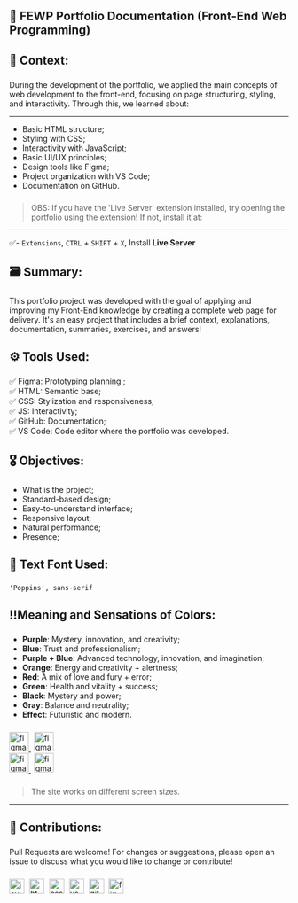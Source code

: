 **<h2>📘 FEWP Portfolio Documentation (Front-End Web Programming)</h2>**

###

**<h2>📌 Context:</h2>**

###

During the development of the portfolio, we applied the main concepts of web development to the front-end, focusing on page structuring, styling, and interactivity. Through this, we learned about: 

---

- Basic HTML structure;
- Styling with CSS;
- Interactivity with JavaScript;
- Basic UI/UX principles;
- Design tools like Figma;
- Project organization with VS Code;
- Documentation on GitHub. 

###

> OBS: If you have the 'Live Server' extension installed, try opening the portfolio using the extension! If not, install it at:
 
---

✅- `Extensions`, `CTRL` + `SHIFT` + `X`, Install **Live Server**

###

**<h2>🗃️ Summary:</h2>**

###

This portfolio project was developed with the goal of applying and improving my Front-End knowledge by creating a complete web page for delivery. It's an easy project that includes a brief context, explanations, documentation, summaries, exercises, and answers! 

###

**<h2>⚙️ Tools Used:</h2>**
 
###

✅ Figma: Prototyping planning ;<br>
✅ HTML: Semantic base;<br>
✅ CSS: Stylization and responsiveness;<br>
✅ JS: Interactivity;<br>
✅ GitHub: Documentation;<br>
✅ VS Code: Code editor where the portfolio was developed.

###

**<h2>🎖 Objectives:</h2>**

###

- What is the project;
- Standard-based design;
- Easy-to-understand interface;
- Responsive layout;
- Natural performance;
- Presence;

###

**<h2>📗 Text Font Used:</h2>**

###

`'Poppins', sans-serif`
###

**<h2>‼️Meaning and Sensations of Colors:</h2>**

###

- **Purple**: Mystery, innovation, and creativity;
- **Blue**: Trust and professionalism;
- **Purple + Blue**: Advanced technology, innovation, and imagination;
- **Orange**: Energy and creativity + alertness;
- **Red**: A mix of love and fury + error;
- **Green**: Health and vitality + success;
- **Black**: Mystery and power;
- **Gray**: Balance and neutrality;
- **Effect**: Futuristic and modern.

###

<div align="left">
  <a href="https://www.figma.com/design/mzNPfg04N3Rg2ru2Y7TXth/Paleta-de-Cores-e-Logo?t=rnE1sR9BrjeKzGUa-0" target="blank">
   <img src="https://img.shields.io/badge/Color Palette Portfólio-2563EB?logo=figma&logoColor=white&style=for-the-badge" height="35" alt="figma logo" title="Color Palette Portfólio" />
  </a>
  <img width="2">
   <a href="https://www.figma.com/design/bKf5APHcLWteqlwIexM6NU/Logo?node-id=0-1&p=f&t=uKndI4FQIfiFqN9q-0 target="blank">
  <img src="https://img.shields.io/badge/Responsiveness Portfólio-2563EB?logo=figma&logoColor=white&style=for-the-badge" height="35" alt="figma logo" title="Responsiveness Portfólio" />
  </a>
</div>

<div align="left">
  <a href="https://www.figma.com/design/nf2eocHsBAN0AReZgtTFJO/Paleta-de-Cores---Menu-Interativo?t=0Y4PIwN7MFU7qCyl-0" target="blank">
   <img src="https://img.shields.io/badge/Color Palette Menu-A4D3FC?logo=figma&logoColor=black&style=for-the-badge" height="35" alt="figma logo" title="Color Palette Menu" />
  </a>
  <img width="2">
   <a href="https://www.figma.com/design/q0FIaXflxQhMTrvYbF534F/Responsividade---Menu-Interativo?t=0Y4PIwN7MFU7qCyl-0" target="blank">
  <img src="https://img.shields.io/badge/Responsiveness Menu-A4D3FC?logo=figma&logoColor=black&style=for-the-badge" height="35" alt="figma logo" title="Responsiveness Menu" />
  </a>
</div>

###

> The site works on different screen sizes.

---

**<h2>🤝 Contributions:</h2>**

###

Pull Requests are welcome! For changes or suggestions, please open an issue to discuss what you would like to change or contribute!

###

<div align="left">
  <img src="https://skillicons.dev/icons?i=js" height="27" alt="javascript logo" title="JavaScript" />
  <img width="1" />
  <img src="https://skillicons.dev/icons?i=html" height="27" alt="html5 logo" title="HTML5" />
  <img width="1" />
  <img src="https://skillicons.dev/icons?i=css" height="27" alt="css logo" title="CSS3" />
  <img width="1" />
  <img src="https://skillicons.dev/icons?i=vscode" height="27" alt="vscode logo" title="Visual Studio Code" />
  <img width="1" />
  <img src="https://skillicons.dev/icons?i=github" height="27" alt="github logo" title="Github" />
  <img width="1" />
  <img src="https://skillicons.dev/icons?i=figma" height="27" alt="figma logo" title="Figma" />
</div>

###



